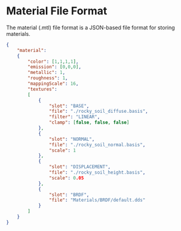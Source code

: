 # Material File Format #
The material (.mtl) file format is a JSON-based file format for storing materials.

```json
{
	"material":
	{
		"color": [1,1,1,1],
		"emission": [0,0,0],
		"metallic": 1,
		"roughness": 1,
		"mappingScale": 16,
		"textures":
		[
			{
				"slot": "BASE",
				"file": "./rocky_soil_diffuse.basis",
				"filter": "LINEAR",
				"clamp": [false, false, false]
			},
			{
				"slot": "NORMAL",
				"file": "./rocky_soil_normal.basis",
				"scale": 1
			},
			{
				"slot": "DISPLACEMENT",
				"file": "./rocky_soil_height.basis",
				"scale": 0.05
			},
			{
				"slot": "BRDF",
				"file": "Materials/BRDF/default.dds"
			}
		]
	}
}
```
